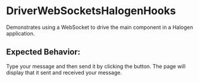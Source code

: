 # DriverWebSocketsHalogenHooks

Demonstrates using a WebSocket to drive the main component in a Halogen application.

## Expected Behavior:

Type your message and then send it by clicking the button. The page will display that it sent and received your message.
